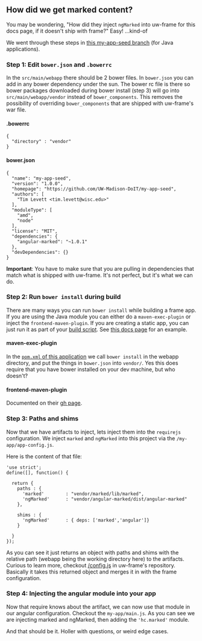 ## How did we get marked content?

You may be wondering, "How did they inject `ngMarked` into uw-frame for this docs page, if it doesn't ship with frame?" Easy! ...kind-of

We went through these steps in [this my-app-seed branch](https://github.com/UW-Madison-DoIT/my-app-seed/tree/inject-bower-artifacts) (for Java applications).

### Step 1: Edit `bower.json` and `.bowerrc`
In the `src/main/webapp` there should be 2 bower files. In `bower.json` you can add in any bower dependency under the sun. The bower rc file is there so bower packages downloaded during bower install (step 3) will go into `src/main/webapp/vendor` instead of `bower_components`. This removes the possibility of overriding `bower_components` that are shipped with uw-frame's war file.

#### .bowerrc
```
{
  "directory" : "vendor"
}
```

#### bower.json
```
{
  "name": "my-app-seed",
  "version": "1.0.0",
  "homepage": "https://github.com/UW-Madison-DoIT/my-app-seed",
  "authors": [
    "Tim Levett <tim.levett@wisc.edu>"
  ],
  "moduleType": [
    "amd",
    "node"
  ],
  "license": "MIT",
  "dependencies": {
    "angular-marked": "~1.0.1"
  },
  "devDependencies": {}
}
```

**Important**: You have to make sure that you are pulling in dependencies that match what is shipped with uw-frame. It's not perfect, but it's what we can do.

### Step 2: Run `bower install` during build

There are many ways you can run `bower install` while building a frame app. If you are using the Java module you can either do 
a `maven-exec-plugin` or inject the `frontend-maven-plugin`. If you are creating a static app, you can just run it as part of 
your [build script](https://github.com/UW-Madison-DoIT/uw-frame/blob/master/docs/build.sh#L14). See [this docs page](https://github.com/UW-Madison-DoIT/uw-frame/blob/master/docs/build.sh#L14) for an example.

#### maven-exec-plugin
In the [`pom.xml` of this application](https://github.com/UW-Madison-DoIT/my-app-seed/blob/inject-bower-artifacts/my-app-seed-war/pom.xml#L34) we call `bower install` in the webapp directory, and put the things in `bower.json` into `vendor/`. Yes this does require that you have bower installed on your dev machine, but who doesn't?

#### frontend-maven-plugin

Documented on their [gh page](https://github.com/eirslett/frontend-maven-plugin).

### Step 3: Paths and shims
Now that we have artifacts to inject, lets inject them into the `requirejs` configuration. We inject `marked` and `ngMarked` into this 
project via the `/my-app/app-config.js`.

Here is the content of that file:
```
'use strict';
define([], function() {

  return {
    paths : {
      'marked'        : "vendor/marked/lib/marked",
      'ngMarked'      : "vendor/angular-marked/dist/angular-marked"
    },

    shims : {
      'ngMarked'      : { deps: ['marked','angular']}
    }

  }
});
```

As you can see it just returns an object with paths and shims with the relative path (webapp being the working directory here) to the artifacts.
Curious to learn more, checkout [/config.js](https://github.com/UW-Madison-DoIT/uw-frame/blob/master/uw-frame-components/config.js) in uw-frame's repository. Basically it takes this returned object and merges it in with the frame configuration.

### Step 4: Injecting the angular module into your app

Now that require knows about the artifact, we can now use that module in our angular configuration. Checkout the `my-app/main.js`. As you can see we are injecting marked and ngMarked, then adding the `'hc.marked'` module.

And that should be it. Holler with questions, or weird edge cases.
